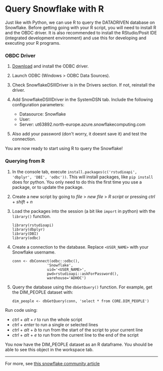 # Query Snowflake with R

Just like with Python, we can use R to query the DATADRIVEN database on Snowflake. Before getting going with your R script, you will need to install R and the OBDC driver. It is also recommended to install the RStudio/Posit IDE (integrated development environment) and use this for developing and executing your R programs.

### OBDC Driver

1. [Download](https://developers.snowflake.com/odbc/) and install the ODBC driver.

1. Launch ODBC (Windows > ODBC Data Sources).

1. Check SnowflakeDSIIIDriver is in the Drivers section. If not, reinstall the driver.

1. Add SnowflakeDSIIIDriver in the SystemDSN tab. Include the following configuration parameters:

    - Datasource: Snowflake
    - User: <USERNAME>
    - Server: ut63892.north-europe.azure.snowflakecomputing.com

1. Also add your password (don't worry, it doesnt save it) and test the connection.

You are now ready to start using R to query the Snowflake!


### Querying from R

1. In the console tab, execute `install.packages(c('rstudioapi', 'dbplyr', 'DBI', 'odbc'))`. This will install packages, like `pip install` does for python. You only need to do this the first time you use a package, or to update the package.

1. Create a new script by going to *file* > *new file* > *R script* or pressing *ctrl* + *shift* + *n*

1. Load the packages into the session (a bit like `import` in python) with the `library()` function.

    ```
    library(rstudioapi)
    library(dbplyr)
    library(DBI)
    library(odbc)
    ```

1. Create a connection to the database. Replace `<USER_NAME>` with your Snowflake username.

    ```
    conn <- dbConnect(odbc::odbc(), 
                    'Snowflake', 
                    uid='<USER_NAME>', 
                    pwd=rstudioapi::askForPassword(),
                    warehouse='ADHOC')
    ```

1. Query the database using the `dbGetQuery()` function. For example, get the DIM_PEOPLE dataset with:

    ```
    dim_people <- dbGetQuery(conn, 'select * from CORE.DIM_PEOPLE')
    ```

Run code using:

- *ctrl* + *alt* + *r* to run the whole script
- *ctrl* + *enter* to run a single or selected lines
- *ctrl* + *alt* + *b* to run from the start of the script to your current line
- *ctrl* + *alt* + *e* to run from the current line to the end of the script

You now have the DIM_PEOPLE dataset as an R dataframe. You should be able to see this object in the workspace tab. 

<!--

### Going Further

Now you have data 

-->


---------

For more, see [this snowflake community article](https://community.snowflake.com/s/article/How-To-Connect-Snowflake-with-R-RStudio-using-RODBC-driver-on-Windows-MacOS-Linux)